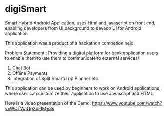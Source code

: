 # digiSmart
Smart Hybrid Android Application, uses Html and javascript on front end, enabling developers from UI background to deveop UI for Android application

This application was a product of a hackathon competion held. 

Problem Statement : Providing a digital platform for bank application users to enable them to use them to communicate to external services/
  1. Chat Bot
  2. Offline Payments
  3. Integration of Split Smart/Trip Planner
etc.

This application can be used by beginners to work on Android applications, where user can customize their application to use Javascript and HTML.

Here is a video presentation of the Demo: https://www.youtube.com/watch?v=WCTWaOqXoFI&t=3s 
